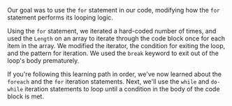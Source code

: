 Our goal was to use the `for` statement in our code, modifying how the `for` statement performs its looping logic.

Using the `for` statement, we iterated a hard-coded number of times, and used the `Length` on an array to iterate through the code block once for each item in the array. We modified the iterator, the condition for exiting the loop, and the pattern for iteration. We used the `break` keyword to exit out of the loop's body prematurely.

If you're following this learning path in order, we've now learned about the `foreach` and the `for` iteration statements. Next, we'll use the `while` and `do-while` iteration statements to loop until a condition in the body of the code block is met.